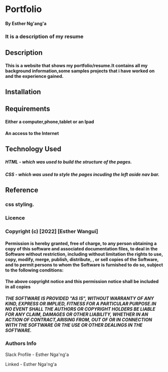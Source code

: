 # Portfolio
#### By Esther Ng'ang'a
### It is a description of my resume
## Description
#### This is a website that shows my portfolio/resume.It contains all my background information,some samples projects that i have worked on and the experience gained.
## Installation
## Requirements
#### Either a computer,phone,tablet or an Ipad
#### An access to the Internet
## Technology Used
##### HTML - which was used to build the structure of the pages.
##### CSS - which was used to style the pages incuding the left aside nav bar.
## Reference
### css styling.
### Licence
### Copyright (c) [2022] [Esther Wangui]
#### Permission is hereby granted, free of charge, to any person obtaining a copy of this software and associated documentation files, to deal in the Software without restriction, including without limitation the rights to use, copy, modify, merge, publish, distribute, , or sell copies of the Software, and to permit persons to whom the Software is furnished to do so, subject to the following conditions:
#### The above copyright notice and this permission notice shall be included in all copies
##### THE SOFTWARE IS PROVIDED "AS IS", WITHOUT WARRANTY OF ANY KIND, EXPRESS OR IMPLIED, FITNESS FOR A PARTICULAR PURPOSE.IN NO EVENT SHALL THE AUTHORS OR COPYRIGHT HOLDERS BE LIABLE FOR ANY CLAIM, DAMAGES OR OTHER LIABILITY, WHETHER IN AN ACTION OF CONTRACT,ARISING FROM, OUT OF OR IN CONNECTION WITH THE SOFTWARE OR THE USE OR OTHER DEALINGS IN THE SOFTWARE.
### Authors Info
Slack Profile - Esther Nga'ng'a

Linked - Esther Nga'ng'a



